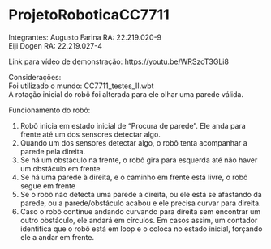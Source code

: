 # ProjetoRoboticaCC7711

Integrantes:
Augusto Farina RA: 22.219.020-9<br>
Eiji Dogen RA: 22.219.027-4

Link para vídeo de demonstração:
https://youtu.be/WRSzoT3GLi8 


Considerações:<br>
Foi utilizado o mundo: CC7711_testes_II.wbt<br>
A rotação inicial do robô foi alterada para ele olhar uma parede válida.

Funcionamento do robô:
1. Robô inicia em estado inicial de “Procura de parede”. Ele anda para frente até um dos sensores detectar algo.
2. Quando um dos sensores detectar algo, o robô tenta acompanhar a parede pela direita.
3. Se há um obstáculo na frente, o robô gira para esquerda até não haver um obstáculo em frente
4. Se há uma parede à direita, e o caminho em frente está livre, o robô segue em frente
5. Se o robô não detecta uma parede à direita, ou ele está se afastando da parede, ou a parede/obstáculo acabou e ele precisa curvar para direita.
6. Caso o robô continue andando curvando para direita sem encontrar um outro obstáculo, ele andará em círculos. Em casos assim, um contador identifica que o robô está em loop e o coloca no estado inicial, forçando ele a andar em frente.
